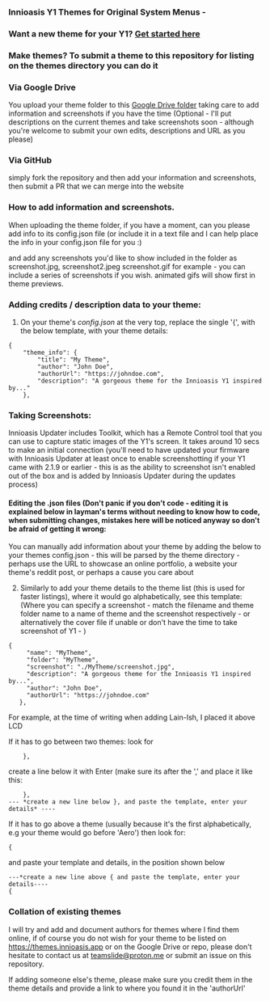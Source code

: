 ### Innioasis Y1 Themes for Original System Menus - 

### Want a new theme for your Y1? [Get started here](https://themes.innioasis.app) 
### Make themes? To submit a theme to this repository for listing on the themes directory you can do it

### Via Google Drive
You upload your theme folder to this [Google Drive folder](https://drive.google.com/drive/folders/1a6ztowRCbqww6LSOetUM9oUS9v10IKeF?usp=drive_link) taking care to add information and screenshots if you have the time (Optional - I'll put descriptions on the current themes and take screenshots soon - although you're welcome to submit your own edits, descriptions and URL as you please)

### Via GitHub
simply fork the repository and then add your information and screenshots, then submit a PR that we can merge into the website


### How to add information and screenshots.

When uploading the theme folder, if you have a moment, can you please add info to its config.json file (or include it in a text file and I can help place the info in your config.json file for you :)

and add any screenshots you'd like to show included in the folder as screenshot.jpg, screenshot2.jpeg screenshot.gif for example - you can include a series of screenshots if you wish. animated gifs will show first in theme previews.

### Adding credits / description data to your theme:

1. On your theme's *config.json* at the very top, replace the single '{', with the below template, with your theme details: 

```
{
    "theme_info": {
        "title": "My Theme",
        "author": "John Doe",
        "authorUrl": "https://johndoe.com",
        "description": "A gorgeous theme for the Innioasis Y1 inspired by..."
    },
```
### Taking Screenshots:
Innioasis Updater includes Toolkit, which has a Remote Control tool that you can use to capture static images of the Y1's screen. It takes around 10 secs to make an initial connection 
(you'll need to have updated your firmware with Innioasis Updater at least once to enable screenshotting if your Y1 came with 2.1.9 or earlier - this is as the ability to screenshot isn't enabled out of the box and is added by Innioasis Updater during the updates process)



#### Editing the .json files (Don't panic if you don't code - editing it is explained below in layman's terms without needing to know how to code, when submitting changes, mistakes here will be noticed anyway so don't be afraid of getting it wrong:

You can manually add information about your theme by adding the below to your themes config.json - this will be parsed by the theme directory - perhaps use the URL to showcase an online portfolio, a website your theme's reddit post, or perhaps a cause you care about



2. Similarly to add your theme details to the theme list (this is used for faster listings), where it would go alphabetically, see this template:
   (Where you can specify a screenshot - match the filename and theme folder name to a name of theme and the screenshot respectively - or alternatively the cover file if unable or don't have the time to take screenshot of Y1 - )

 ```
 {
      "name": "MyTheme",
      "folder": "MyTheme",
      "screenshot": "./MyTheme/screenshot.jpg",
      "description": "A gorgeous theme for the Innioasis Y1 inspired by...",
      "author": "John Doe",
      "authorUrl": "https://johndoe.com"
    },
```

  
For example, at the time of writing when adding Lain-Ish, I placed it above LCD

If it has to go between two themes:
look for 

```
    },
```
create a line below it with Enter (make sure its after the ',' and place it like this:

```
    },
--- *create a new line below }, and paste the template, enter your details* ----
```

If it has to go above a theme (usually because it's the first alphabetically, e.g your theme would go before 'Aero') then look for:

```
{
```
and paste your template and details, in the position shown below

```
---*create a new line above { and paste the template, enter your details----
{
```



### Collation of existing themes
I will try and add and document authors for themes where I find them online, if of course you do not wish for your theme to be listed on https://themes.innioasis.app or on the Google Drive or repo, please don't hesitate to contact us at teamslide@proton.me or submit an issue on this repository.

If adding someone else's theme, please make sure you credit them in the theme details and provide a link to where you found it in the 'authorUrl'

